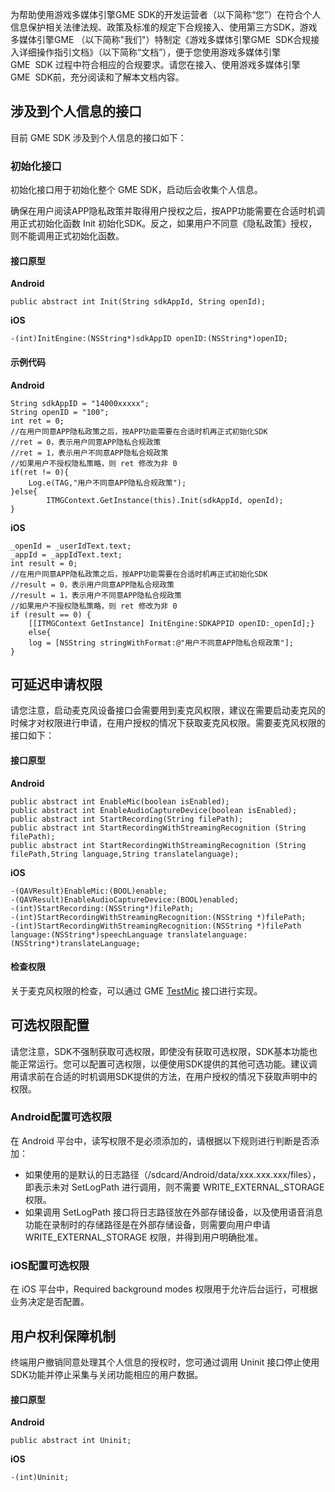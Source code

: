 为帮助使用游戏多媒体引擎GME SDK的开发运营者（以下简称“您”）在符合个人信息保护相关法律法规、政策及标准的规定下合规接入、使用第三方SDK，游戏多媒体引擎GME （以下简称"我们"）特制定《游戏多媒体引擎GME  SDK合规接入详细操作指引文档》（以下简称“文档”），便于您使用游戏多媒体引擎GME  SDK 过程中符合相应的合规要求。请您在接入、使用游戏多媒体引擎GME  SDK前，充分阅读和了解本文档内容。


## 涉及到个人信息的接口

目前 GME SDK 涉及到个人信息的接口如下：

### 初始化接口
初始化接口用于初始化整个 GME SDK，启动后会收集个人信息。


<dx-alert infotype="notice" title="注意">
确保在用户阅读APP隐私政策并取得用户授权之后，按APP功能需要在合适时机调用正式初始化函数 Init 初始化SDK。反之，如果用户不同意《隐私政策》授权，则不能调用正式初始化函数。
</dx-alert>


#### 接口原型
**Android**
```
public abstract int Init(String sdkAppId, String openId);
```

**iOS**
```
-(int)InitEngine:(NSString*)sdkAppID openID:(NSString*)openID;
```

#### 示例代码
**Android**
```
String sdkAppID = "14000xxxxx";
String openID = "100";
int ret = 0;
//在用户同意APP隐私政策之后，按APP功能需要在合适时机再正式初始化SDK
//ret = 0，表示用户同意APP隐私合规政策
//ret = 1，表示用户不同意APP隐私合规政策
//如果用户不授权隐私策略，则 ret 修改为非 0 
if(ret != 0){
    Log.e(TAG,"用户不同意APP隐私合规政策");
}else{
		ITMGContext.GetInstance(this).Init(sdkAppId, openId);
}
```

**iOS**

```
_openId = _userIdText.text;
_appId = _appIdText.text;
int result = 0;
//在用户同意APP隐私政策之后，按APP功能需要在合适时机再正式初始化SDK
//result = 0，表示用户同意APP隐私合规政策
//result = 1，表示用户不同意APP隐私合规政策
//如果用户不授权隐私策略，则 ret 修改为非 0 
if (result == 0) {
	[[ITMGContext GetInstance] InitEngine:SDKAPPID openID:_openId];}
	else{
	log = [NSString stringWithFormat:@"用户不同意APP隐私合规政策"];
}
```


## 可延迟申请权限

请您注意，启动麦克风设备接口会需要用到麦克风权限，建议在需要启动麦克风的时候才对权限进行申请，在用户授权的情况下获取麦克风权限。需要麦克风权限的接口如下：

#### 接口原型
**Android**
```
public abstract int EnableMic(boolean isEnabled);
public abstract int EnableAudioCaptureDevice(boolean isEnabled);
public abstract int StartRecording(String filePath);
public abstract int StartRecordingWithStreamingRecognition (String filePath);
public abstract int StartRecordingWithStreamingRecognition (String filePath,String language,String translatelanguage);
```

**iOS**
```
-(QAVResult)EnableMic:(BOOL)enable;
-(QAVResult)EnableAudioCaptureDevice:(BOOL)enabled;
-(int)StartRecording:(NSString*)filePath;
-(int)StartRecordingWithStreamingRecognition:(NSString *)filePath;
-(int)StartRecordingWithStreamingRecognition:(NSString *)filePath language:(NSString*)speechLanguage translatelanguage:(NSString*)translateLanguage;
```

#### 检查权限
关于麦克风权限的检查，可以通过 GME [TestMic](https://cloud.tencent.com/document/product/607/48324#.E6.A3.80.E6.9F.A5.E9.BA.A6.E5.85.8B.E9.A3.8E.E8.AE.BE.E5.A4.87.E7.8A.B6.E6.80.81) 接口进行实现。


## 可选权限配置
请您注意，SDK不强制获取可选权限，即使没有获取可选权限，SDK基本功能也能正常运行。您可以配置可选权限，以便使用SDK提供的其他可选功能。建议调用请求前在合适的时机调用SDK提供的方法，在用户授权的情况下获取声明中的权限。

### Android配置可选权限
在 Android 平台中，读写权限不是必须添加的，请根据以下规则进行判断是否添加：

 - 如果使用的是默认的日志路径（/sdcard/Android/data/xxx.xxx.xxx/files），即表示未对 SetLogPath 进行调用，则不需要 WRITE_EXTERNAL_STORAGE 权限。
 - 如果调用 SetLogPath 接口将日志路径放在外部存储设备，以及使用语音消息功能在录制时的存储路径是在外部存储设备，则需要向用户申请 WRITE_EXTERNAL_STORAGE 权限，并得到用户明确批准。

### iOS配置可选权限
在 iOS 平台中，Required background modes 权限用于允许后台运行，可根据业务决定是否配置。


## 用户权利保障机制

终端用户撤销同意处理其个人信息的授权时，您可通过调用 Uninit 接口停止使用SDK功能并停止采集与关闭功能相应的用户数据。

#### 接口原型
**Android**
```
public abstract int Uninit;
```

**iOS**
```
-(int)Uninit;
```
